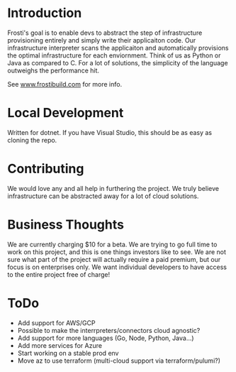 # Introduction 
Frosti's goal is to enable devs to abstract the step of infrastructure provisioning entirely and simply write their applicaiton code. Our infrastructure interpreter scans the applicaiton and automatically provisions the optimal infrastructure for each enviornment. Think of us as Python or Java as compared to C. For a lot of solutions, the simplicity of the language outweighs the performance hit.

See www.frostibuild.com for more info.

# Local Development
Written for dotnet. If you have Visual Studio, this should be as easy as cloning the repo.

# Contributing
We would love any and all help in furthering the project. We truly believe infrastructure can be abstracted away for a lot of cloud solutions.

# Business Thoughts
We are currently charging $10 for a beta. We are trying to go full time to work on this project, and this is one things investors like to see. We are not sure what part of the project will actually require a paid premium, but our focus is on enterprises only. We want individual developers to have access to the entire project free of charge!

# ToDo
 - Add support for AWS/GCP
 - Possible to make the interrpreters/connectors cloud agnostic?
 - Add support for more languages (Go, Node, Python, Java...)
 - Add more services for Azure
 - Start working on a stable prod env
 - Move az to use terraform (multi-cloud support via terraform/pulumi?)
